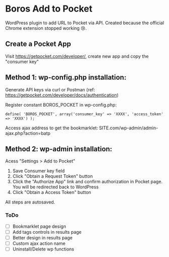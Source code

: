 # Boros Add to Pocket

WordPress plugin to add URL to Pocket via API. Created because the official Chrome extension stopped working 😢.

## Create a Pocket App
Visit https://getpocket.com/developer/, create new app and copy the "consumer key" 

## Method 1: wp-config.php installation:
Generate API keys via curl or Postman (ref: https://getpocket.com/developer/docs/authentication)

Register constant BOROS_POCKET in wp-config.php:

`define( 'BOROS_POCKET', array('consumer_key' => 'XXXX', 'access_token' => 'XXXX') );`

Access ajax address to get the bookmarklet: 
SITE.com/wp-admin/admin-ajax.php?action=batp

## Method 2: wp-admin installation:
Acess "Settings > Add to Pocket"

1) Save Consumer key field
2) Click "Obtain a Request Token" button
3) Click the "Authorize App" link and confirm authorization in Pocket page. You will be redirected back to WordPress
4) Click "Obtain a Access Token" button

All steps are autosaved.

### ToDo

- [ ] Bookmarklet page design
- [ ] Add tags controls in results page
- [ ] Better design in results page
- [ ] Custom ajax action name
- [ ] Uninstall/Delete wp functions
